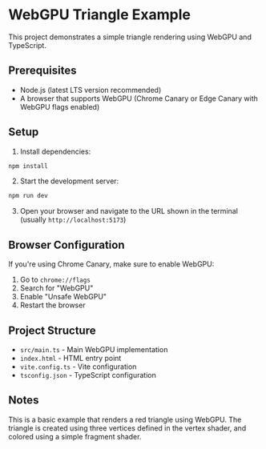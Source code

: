 # WebGPU Triangle Example

This project demonstrates a simple triangle rendering using WebGPU and TypeScript.

## Prerequisites

- Node.js (latest LTS version recommended)
- A browser that supports WebGPU (Chrome Canary or Edge Canary with WebGPU flags enabled)

## Setup

1. Install dependencies:
```bash
npm install
```

2. Start the development server:
```bash
npm run dev
```

3. Open your browser and navigate to the URL shown in the terminal (usually `http://localhost:5173`)

## Browser Configuration

If you're using Chrome Canary, make sure to enable WebGPU:
1. Go to `chrome://flags`
2. Search for "WebGPU"
3. Enable "Unsafe WebGPU"
4. Restart the browser

## Project Structure

- `src/main.ts` - Main WebGPU implementation
- `index.html` - HTML entry point
- `vite.config.ts` - Vite configuration
- `tsconfig.json` - TypeScript configuration

## Notes

This is a basic example that renders a red triangle using WebGPU. The triangle is created using three vertices defined in the vertex shader, and colored using a simple fragment shader. 
